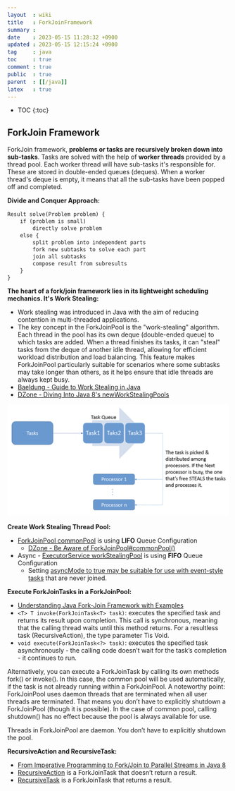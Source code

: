```yaml
---
layout  : wiki
title   : ForkJoinFramework
summary : 
date    : 2023-05-15 11:28:32 +0900
updated : 2023-05-15 12:15:24 +0900
tag     : java
toc     : true
comment : true
public  : true
parent  : [[/java]]
latex   : true
---
```

* TOC
{:toc}

## ForkJoin Framework

ForkJoin framework, __problems or tasks are recursively broken down into sub-tasks__.
Tasks are solved with the help of __worker threads__ provided by a thread pool.
Each worker thread will have sub-tasks it's responsible for. These are stored in double-ended queues (deques).
When a worker thread's deque is empty, it means that all the sub-tasks have been popped off and completed.

__Divide and Conquer Approach:__

```
Result solve(Problem problem) {
    if (problem is small)
        directly solve problem
    else {
        split problem into independent parts
        fork new subtasks to solve each part
        join all subtasks
        compose result from subresults
    }
}
```

__The heart of a fork/join framework lies in its lightweight
scheduling mechanics. It's Work Stealing:__
- Work stealing was introduced in Java with the aim of reducing contention in multi-threaded applications.
- The key concept in the ForkJoinPool is the "work-stealing" algorithm. Each thread in the pool has its own deque (double-ended queue) to which tasks are added. When a thread finishes its tasks, it can "steal" tasks from the deque of another idle thread, allowing for efficient workload distribution and load balancing. This feature makes ForkJoinPool particularly suitable for scenarios where some subtasks may take longer than others, as it helps ensure that idle threads are always kept busy.
- [Baeldung - Guide to Work Stealing in Java](https://www.baeldung.com/java-work-stealing)
- [DZone - Diving Into Java 8's newWorkStealingPools](https://dzone.com/articles/diving-into-java-8s-newworkstealingpools)

![](/resource/wiki/java-forkjoinframework/workstealing.png)

__Create Work Stealing Thread Pool:__
- [ForkJoinPool commonPool](https://docs.oracle.com/javase/8/docs/api/java/util/concurrent/ForkJoinPool.html) is using __LIFO__ Queue Configuration
  - [DZone - Be Aware of ForkJoinPool#commonPool()](https://dzone.com/articles/be-aware-of-forkjoinpoolcommonpool)
- Async - [ExecutorService workStealingPool](https://docs.oracle.com/javase/8/docs/api/java/util/concurrent/Executors.html#newWorkStealingPool--) is using __FIFO__ Queue Configuration
  - Setting [asyncMode to true may be suitable for use with event-style tasks](https://docs.oracle.com/en/java/javase/17/docs/api/java.base/java/util/concurrent/ForkJoinPool.html) that are never joined.

__Execute ForkJoinTasks in a ForkJoinPool:__
- [Understanding Java Fork-Join Framework with Examples](https://wwconfirmedw.codejava.net/java-core/concurrency/understanding-java-fork-join-framework-with-examples)
- `<T> T invoke(ForkJoinTask<T> task)`: executes the specified task and returns its result upon completion. This call is synchronous, meaning that the calling thread waits until this method returns. For a resultless task (RecursiveAction), the type parameter Tis Void.
- `void execute(ForkJoinTask<?> task)`: executes the specified task asynchronously - the calling code doesn’t wait for the task’s completion - it continues to run.

Alternatively, you can execute a ForkJoinTask by calling its own methods fork() or invoke(). In this case, the common pool will be used automatically, if the task is not already running within a ForkJoinPool.
A noteworthy point: ForkJoinPool uses daemon threads that are terminated when all user threads are terminated. That means you don’t have to explicitly shutdown a ForkJoinPool (though it is possible). In the case of common pool, calling shutdown() has no effect because the pool is always available for use.

Threads in ForkJoinPool are daemon. You don’t have to explicitly shutdown the pool.

__RecursiveAction and RecursiveTask:__
- [From Imperative Programming to Fork/Join to Parallel Streams in Java 8](https://www.infoq.com/articles/forkjoin-to-parallel-streams/)
- [RecursiveAction](https://docs.oracle.com/javase/8/docs/api/java/util/concurrent/RecursiveAction.html) is a ForkJoinTask that doesn’t return a result.
- [RecursiveTask](https://docs.oracle.com/javase/8/docs/api/java/util/concurrent/RecursiveTask.html) is a ForkJoinTask that returns a result.


